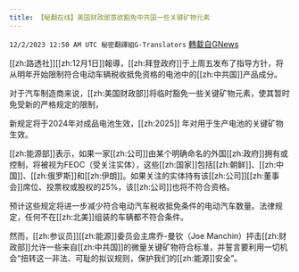 ```yaml
---
title: 【秘翻在线】美国财政部意欲豁免中共国一些关键矿物元素
---
```

`12/2/2023 12:50 AM UTC 秘密翻譯組G-Translators` [轉載自GNews](https://gnews.org/articles/2061272)

[[zh:路透社]][[zh:12月1日]]報導，[[zh:拜登政府]]于上周五发布了指导方针，将从明年开始限制符合电动车辆税收抵免资格的电池中的[[zh:中共国]]产品成分。

对于汽车制造商来说，[[zh:美国财政部]]将临时豁免一些关键矿物元素，使其暂时免受新的严格规定的限制，

新规定将于2024年对成品电池生效，[[zh:2025]] 年对用于生产电池的关键矿物生效。

[[zh:能源部]]表示，如果一家[[zh:公司]]由某个明确命名的外国[[zh:政府]]拥有或控制，将被视为FEOC（受关注实体），这些[[zh:国家]]包括[[zh:朝鲜]]、[[zh:中国]]、[[zh:俄罗斯]]和[[zh:伊朗]]。如果关注的实体持有该[[zh:公司]][[zh:董事会]]席位、投票权或股权的25%，该[[zh:公司]]也将不符合资格。

预计这些规定将进一步减少符合电动汽车税收抵免条件的电动汽车数量。法律规定，任何不在[[zh:北美]]组装的车辆都不符合条件。

然而，[[zh:参议员]][[zh:能源]]委员会主席乔\-曼钦（Joe Manchin）抨击[[zh:财政部]]允许一些来自[[zh:中共国]]的微量关键矿物符合标准，并誓言要利用一切机会“扭转这一非法、可耻的拟议规则，保护我们的[[zh:能源]]安全”。
